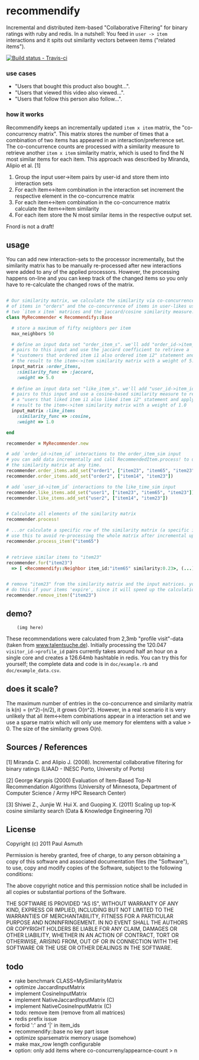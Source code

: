 recommendify
============

Incremental and distributed item-based "Collaborative Filtering" for binary ratings with ruby and redis. In a nutshell: You feed in `user -> item` interactions and it spits out similarity vectors between items ("related items"). 

[ ![Build status - Travis-ci](https://secure.travis-ci.org/paulasmuth/recommendify.png) ](http://travis-ci.org/paulasmuth/recommendify)

### use cases

+ "Users that bought this product also bought...". 
+ "Users that viewed this video also viewed...". 
+ "Users that follow this person also follow...". 



### how it works

Recommendify keeps an incrementally updated `item x item` matrix, the "co-concurrency matrix". This matrix stores the number of times that a combination of two items has appeared in an interaction/preferrence set. The co-concurrence counts are processed with a similarity measure to retrieve another `item x item` similarity matrix, which is used to find the N most similar items for each item. This approach was described by Miranda, Alipio et al. [1]

1. Group the input user->item pairs by user-id and store them into interaction sets
2. For each item<->item combination in the interaction set increment the respective element in the co-concurrence matrix
3. For each item<->item combination in the co-concurrence matrix calculate the item<->item similarity
3. For each item store the N most similar items in the respective output set.


Fnord is not a draft!



usage
-----

You can add new interaction-sets to the processor incrementally, but the similarity matrix has to be manually re-processed after new interactions were added to any of the applied processors. However, the processing happens on-line and you can keep track of the changed items so you only have to re-calculate the changed rows of the matrix.

```ruby

# Our similarity matrix, we calculate the similarity via co-concurrence 
# of items in "orders" and the co-concurrence of items in user-likes using 
# two `item x item` matrices and the jaccard/cosine similarity measure.
class MyRecommender < Recommendify::Base

  # store a maximum of fifty neighbors per item
  max_neighbors 50

  # define an input data set "order_item_s". we'll add "order_id->item_id"
  # pairs to this input and use the jaccard coefficient to retrieve a 
  # "customers that ordered item i1 also ordered item i2" statement and apply
  # the result to the item<->item similarity matrix with a weight of 5.0
  input_matrix :order_items, 
    :similarity_func => :jaccard,
    :weight => 5.0
  
  # define an input data set "like_item_s". we'll add "user_id->item_id"
  # pairs to this input and use a cosine-based similarity measure to retrieve 
  # a "users that liked item i1 also liked item i2" statement and apply the 
  # result to the item<->item similarity matrix with a weight of 1.0
  input_matrix :like_items
    :similarity_func => :cosine,
    :weight => 1.0

end

recommender = MyRecommender.new

# add `order_id->item_id` interactions to the order_item_sim input
# you can add data incrementally and call RecommendedItem.process! to update
# the similarity matrix at any time.
recommender.order_items.add_set("order1", ["item23", "item65", "item23"])
recommender.order_items.add_set("order2", ["item14", "item23"])

# add `user_id->item_id` interactions to the like_time_sim input
recommender.like_items.add_set("user1", ["item23", "item65", "item23"])
recommender.like_items.add_set("user2", ["item14", "item23"])


# Calculate all elements of the similarity matrix
recommender.process!

# ...or calculate a specific row of the similarity matrix (a specific item)
# use this to avoid re-processing the whole matrix after incremental updates
recommender.process_item!("item65")


# retrieve similar items to "item23"
recommender.for("item23") 
  => [ <Recommendify::Neighbor item_id:"item65" similarity:0.23>, (...) ]


# remove "item23" from the similarity matrix and the input matrices. you should 
# do this if your items 'expire', since it will speed up the calculation
recommender.remove_item!("item23") 
```



demo?
-----

```
    (img here)
```

These recommendations were calculated from 2,3mb "profile visit"-data (taken from www.talentsuche.de). Initially processing the 120.047 `visitor_id->profile_id` pairs currently takes around half an hour on a single core and creates a 126.64mb hashtable in redis. You can try this for yourself; the complete data and code is in `doc/example.rb` and `doc/example_data.csv`.




does it scale?
--------------

The maximum number of entries in the co-concurrence and similarity matrix is k(n) = (n^2)-(n/2), it grows O(n^2). However, in a real scenario it is very unlikely that all item<->item combinations appear in a interaction set and we use a sparse matrix which will only use memory for elemtens with a value > 0. The size of the similarity grows O(n). 





Sources / References
--------------------

[1] Miranda C. and Alipio J. (2008). Incremental collaborative ﬁltering for binary ratings (LIAAD - INESC Porto, University of Porto)

[2] George Karypis (2000) Evaluation of Item-Based Top-N Recommendation Algorithms (University of Minnesota, Department of Computer Science / Army HPC Research Center)

[3] Shiwei Z., Junjie W. Hui X. and Guoping X. (2011) Scaling up top-K cosine similarity search (Data & Knowledge Engineering 70)



License
-------

Copyright (c) 2011 Paul Asmuth

Permission is hereby granted, free of charge, to any person obtaining a copy of this software and associated documentation files (the "Software"), to use, copy and modify copies of the Software, subject to the following conditions:

The above copyright notice and this permission notice shall be included in all copies or substantial portions of the Software.

THE SOFTWARE IS PROVIDED "AS IS", WITHOUT WARRANTY OF ANY KIND, EXPRESS OR IMPLIED, INCLUDING BUT NOT LIMITED TO THE WARRANTIES OF MERCHANTABILITY, FITNESS FOR A PARTICULAR PURPOSE AND NONINFRINGEMENT. IN NO EVENT SHALL THE AUTHORS OR COPYRIGHT HOLDERS BE LIABLE FOR ANY CLAIM, DAMAGES OR OTHER LIABILITY, WHETHER IN AN ACTION OF CONTRACT, TORT OR OTHERWISE, ARISING FROM, OUT OF OR IN CONNECTION WITH THE SOFTWARE OR THE USE OR OTHER DEALINGS IN THE SOFTWARE.



todo
-----

+ rake benchmark CLASS=MySimilarityMatrix
+ optimize JaccardInputMatrix
+ implement CosineInputMatrix
+ implement NativeJaccardInputMatrix (C)
+ implement NativeCosineInputMatrix (C)
+ todo: remove item (remove from all matrices)
+ redis prefix issue
+ forbid ':' and '|' in item_ids
+ recommendify::base no key part issue
+ optimize sparsematrix memory usage (somehow)
+ make max_row length configurable
+ option: only add items where co-concurreny/appearnce-count > n

